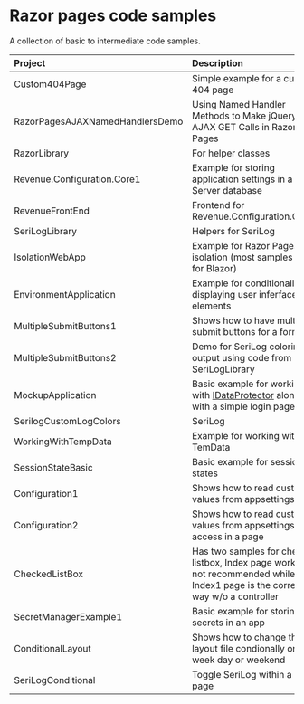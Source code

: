 # Razor pages code samples

A collection of basic to intermediate code samples.

| Project        |   Description    |
|:------------- |:-------------|
| Custom404Page | Simple example for a custom 404 page |
| RazorPagesAJAXNamedHandlersDemo | Using Named Handler Methods to Make jQuery AJAX GET Calls in Razor Pages |  
| RazorLibrary | For helper classes |  
| Revenue.Configuration.Core1 | Example for storing application settings in a SQL-Server database  |  
| RevenueFrontEnd | Frontend for Revenue.Configuration.Core1 |  
| SeriLogLibrary | Helpers for SeriLog |  
| IsolationWebApp | Example for Razor Pages css isolation (most samples are for Blazor) |  
| EnvironmentApplication | Example for conditionally displaying user inferface elements |  
| MultipleSubmitButtons1 | Shows how to have multiple submit buttons for a form. |  
| MultipleSubmitButtons2 | Demo for SeriLog coloring output using code from SeriLogLibrary |  
| MockupApplication | Basic example for working with [IDataProtector](https://learn.microsoft.com/en-us/dotnet/api/microsoft.aspnetcore.dataprotection.idataprotector?view=aspnetcore-7.0) along with a simple login page. |  
| SerilogCustomLogColors | SeriLog |  
| WorkingWithTempData | Example for working with TemData |  
| SessionStateBasic | Basic example for session states |  
| Configuration1 | Shows how to read custon values from appsettings.json |
| Configuration2 | Shows how to read custon values from appsettings.json access in a page |
| CheckedListBox | Has two samples for checked listbox, Index page works but not recommended while Index1 page is the correct way w/o a controller |
| SecretManagerExample1 | Basic example for storing secrets in an app |
| ConditionalLayout | Shows how to change the layout file condionally on is week day or weekend |
| SeriLogConditional | Toggle SeriLog within a razor page |